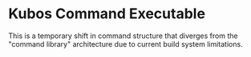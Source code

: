 # Kubos Command Executable

This is a temporary shift in command structure that diverges from the "command library" architecture due to current build system limitations.

